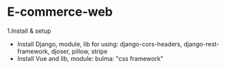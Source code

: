 # E-commerce-web
1.Install & setup 
 - Install Django, module, lib for using: django-cors-headers, django-rest-framework, djoser, pillow, stripe
 - Install Vue and lib, module: bulma: "css framework"
